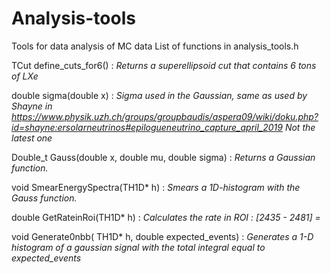 # Analysis-tools
Tools for data analysis of MC data
List of functions in analysis_tools.h

TCut define_cuts_for6() : *Returns a superellipsoid cut that contains 6 tons of LXe*

double sigma(double x) : *Sigma used in the Gaussian, same as used by Shayne in https://www.physik.uzh.ch/groups/groupbaudis/aspera09/wiki/doku.php?id=shayne:ersolarneutrinos#epilogueneutrino_capture_april_2019 Not the latest one*

Double_t Gauss(double x, double mu, double sigma) : *Returns a Gaussian function.*

void SmearEnergySpectra(TH1D* h) : *Smears a 1D-histogram with the Gauss function.*

double GetRateinRoi(TH1D* h) : *Calculates the rate in ROI : [2435 - 2481] =*

void Generate0nbb( TH1D* h, double expected_events) : *Generates a 1-D histogram of a gaussian signal with the total integral equal to expected_events*
